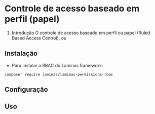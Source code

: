 # Controle de acesso baseado em perfil (papel)

1) Introdução
O controle de acesso baseado em perfil ou papel (Ruled Based Access Control), ou 

## Instalação
- Para instalar o RBAC do Laminas framework:
```
composer require laminas/laminas-permissions-rbac
```
## Configuração

## Uso